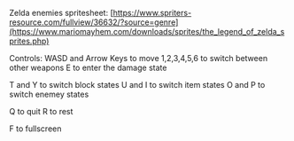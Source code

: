 Zelda enemies spritesheet: [https://www.spriters-resource.com/fullview/36632/?source=genre](https://www.mariomayhem.com/downloads/sprites/the_legend_of_zelda_sprites.php)


Controls:
WASD and Arrow Keys to move
1,2,3,4,5,6 to switch between other weapons
E to enter the damage state

T and Y to switch block states
U and I to switch item states
O and P to switch enemey states

Q to quit
R to rest

F to fullscreen
